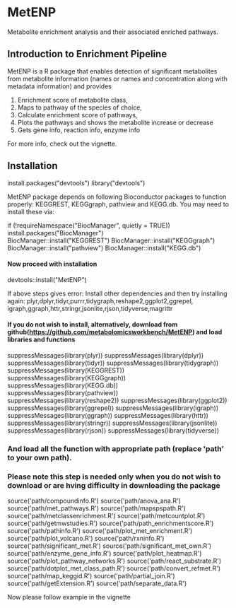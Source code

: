 # MetENP
Metabolite enrichment analysis and their associated enriched pathways.

## Introduction to Enrichment Pipeline

MetENP is a R package that enables detection of significant metabolites from metabolite information 
(names or names and concentration along with metadata information) and provides

1. Enrichment score of metabolite class,
2. Maps to pathway of the species of choice,
3. Calculate enrichment score of pathways,
4. Plots the pathways and shows the metabolite increase or decrease
5. Gets gene info, reaction info, enzyme info

For more info, check out the vignette.


## Installation

install.packages("devtools")
library("devtools")

MetENP package depends on following Bioconductor packages to function properly: KEGGREST, KEGGgraph, pathview and KEGG.db. 
 You may need to install these via:


if (!requireNamespace("BiocManager", quietly = TRUE))
 install.packages("BiocManager")    
 BiocManager::install("KEGGREST")
 BiocManager::install("KEGGgraph")
 BiocManager::install("pathview")
 BiocManager::install("KEGG.db")
 
 #### Now proceed with installation
 
 devtools::install("MetENP")
 
 If above steps gives error:
Install other dependencies and then try installing again: plyr,dplyr,tidyr,purrr,tidygraph,reshape2,ggplot2,ggrepel,
    igraph,ggraph,httr,stringr,jsonlite,rjson,tidyverse,magrittr
    
    
#### If you do not wish to install, alternatively, download from github(https://github.com/metabolomicsworkbench/MetENP) and load libraries and functions

suppressMessages(library(plyr))
suppressMessages(library(dplyr))
suppressMessages(library(tidyr))
suppressMessages(library(tidygraph))
suppressMessages(library(KEGGREST))
suppressMessages(library(KEGGgraph))
suppressMessages(library(KEGG.db))
suppressMessages(library(pathview))
suppressMessages(library(reshape2))
suppressMessages(library(ggplot2))
suppressMessages(library(ggrepel))
suppressMessages(library(igraph))
suppressMessages(library(ggraph))
suppressMessages(library(httr))
suppressMessages(library(stringr))
suppressMessages(library(jsonlite))
suppressMessages(library(rjson))
suppressMessages(library(tidyverse))

### And load all the function with appropriate path (replace 'path' to your own path). 
### Please note this step is needed only when you do not wish to download or are hving difficulty in downloading the package

source('path/compoundinfo.R')
source('path/anova_ana.R')
source('path/met_pathways.R')
source('path/mapspspath.R')
source('path/metclassenrichment.R')
source('path/metcountplot.R')
source('path/getmwstudies.R')
source('path/path_enrichmentscore.R')
source('path/pathinfo.R')
source('path/plot_met_enrichment.R')
source('path/plot_volcano.R')
source('path/rxninfo.R')
source('path/significant_met.R')
source('path/significant_met_own.R')
source('path/enzyme_gene_info.R')
source('path/plot_heatmap.R')
source('path/plot_pathway_networks.R')
source('path/react_substrate.R')
source('path/dotplot_met_class_path.R')
source('path/convert_refmet.R')
source('path/map_keggid.R')
source('path/partial_join.R')
source('path/getExtension.R')
source('path/separate_data.R')

Now please follow example in the vignette
